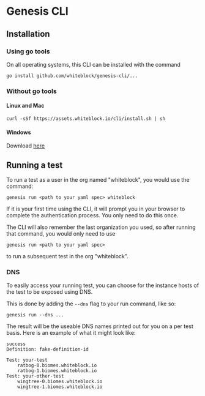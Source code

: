 Genesis CLI
======

## Installation

### Using go tools

On all operating systems, this CLI can be installed with the command 

```
go install github.com/whiteblock/genesis-cli/...
```

### Without go tools

#### Linux and Mac

```
curl -sSf https://assets.whiteblock.io/cli/install.sh | sh
```

#### Windows
Download [here](https://assets.whiteblock.io/cli/master/bin/windows/amd64/genesis.exe)

## Running a test
To run a test as a user in the org named "whiteblock", you would use the command: 

```
genesis run <path to your yaml spec> whiteblock
```

If it is your first time using the CLI, it will prompt you in your browser to complete the authentication process. You only need to do this once. 


The CLI will also remember the last organization you used, so after running that command, you would only need to use

```
genesis run <path to your yaml spec>
```

to run a subsequent test in the org "whiteblock". 

### DNS
To easily access your running test, you can choose for the instance hosts of the test to be exposed using DNS.


This is done by adding the `--dns` flag to your run command, like so:

```
genesis run --dns ...
``` 

The result will be the useable DNS names printed out for you on a per test basis. Here is an example of what it might look like:
```
success
Definition: fake-definition-id

Test: your-test
	ratbog-0.biomes.whiteblock.io
	ratbog-1.biomes.whiteblock.io
Test: your-other-test
	wingtree-0.biomes.whiteblock.io
	wingtree-1.biomes.whiteblock.io

```
